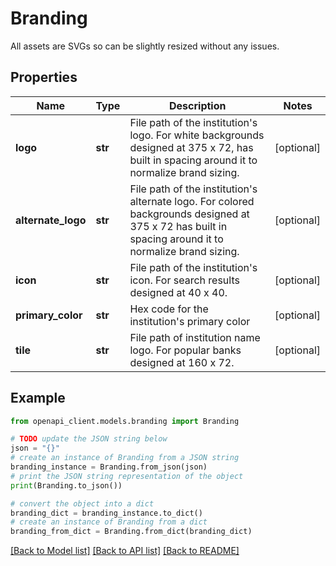 # Branding

All assets are SVGs so can be slightly resized without any issues.

## Properties

Name | Type | Description | Notes
------------ | ------------- | ------------- | -------------
**logo** | **str** | File path of the institution&#39;s logo. For white backgrounds designed at 375 x 72, has built in spacing around it to normalize brand sizing. | [optional] 
**alternate_logo** | **str** | File path of the institution&#39;s alternate logo. For colored backgrounds designed at 375 x 72 has built in spacing around it to normalize brand sizing. | [optional] 
**icon** | **str** | File path of the institution&#39;s icon. For search results designed at 40 x 40. | [optional] 
**primary_color** | **str** | Hex code for the institution&#39;s primary color | [optional] 
**tile** | **str** | File path of institution name logo. For popular banks designed at 160 x 72. | [optional] 

## Example

```python
from openapi_client.models.branding import Branding

# TODO update the JSON string below
json = "{}"
# create an instance of Branding from a JSON string
branding_instance = Branding.from_json(json)
# print the JSON string representation of the object
print(Branding.to_json())

# convert the object into a dict
branding_dict = branding_instance.to_dict()
# create an instance of Branding from a dict
branding_from_dict = Branding.from_dict(branding_dict)
```
[[Back to Model list]](../README.md#documentation-for-models) [[Back to API list]](../README.md#documentation-for-api-endpoints) [[Back to README]](../README.md)


